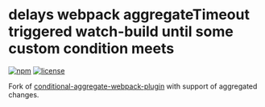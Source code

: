 # delays webpack aggregateTimeout triggered watch-build until some custom condition meets

[![npm](https://img.shields.io/npm/v/dk-conditional-aggregate-webpack-plugin)](https://www.npmjs.com/package/dk-conditional-aggregate-webpack-plugin)
[![license](https://img.shields.io/npm/l/dk-conditional-aggregate-webpack-plugin)](https://github.com/dkazakov8/dk-framework/blob/master/packages/conditional-aggregate-webpack-plugin/LICENSE)

Fork of [conditional-aggregate-webpack-plugin](https://github.com/DmitryKoterov/conditional-aggregate-webpack-plugin)
with support of aggregated changes.